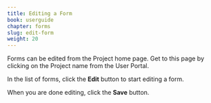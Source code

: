 ```yaml
---
title: Editing a Form
book: userguide
chapter: forms
slug: edit-form
weight: 20
---
```


Forms can be edited from the Project home page. Get to this page by clicking on the Project name from the User Portal.

In the list of forms, click the **Edit** button to start editing a form.

When you are done editing, click the **Save** button.
